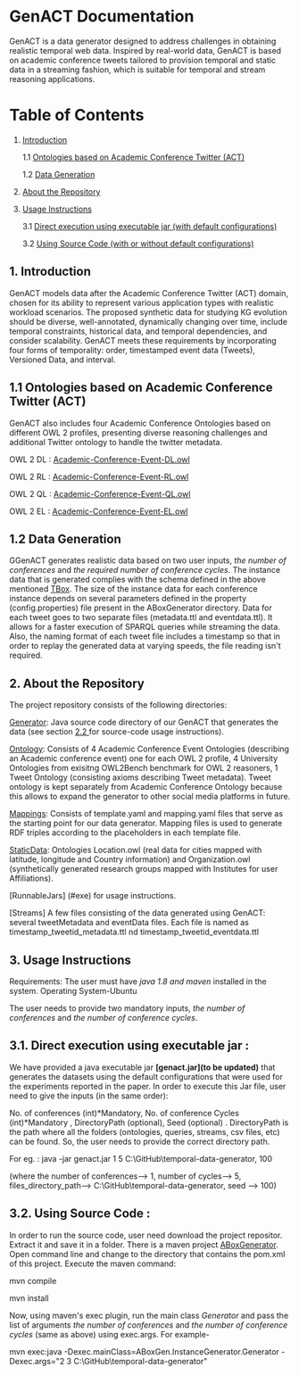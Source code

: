 # GenACT Documentation
GenACT is a data generator designed to address challenges in obtaining realistic temporal web data. Inspired by real-world data, GenACT is based on academic conference tweets tailored to provision temporal and static data in a streaming fashion, which is suitable for temporal and stream reasoning applications.

# Table of Contents

1. [ Introduction ](#intro)

   1.1 [ Ontologies based on Academic Conference Twitter (ACT) ](#tbox)
 
   1.2 [ Data Generation ](#abox)

2. [ About the Repository ](#repo)

3. [ Usage Instructions ](#usage)

   3.1 [ Direct execution using executable jar (with default configurations) ](#exe)
 
   3.2 [ Using Source Code (with or without default configurations) ](#code)


<a name="intro"></a>
## 1. Introduction
GenACT models data after the Academic Conference Twitter (ACT) domain, chosen for its ability to represent various application types with realistic workload scenarios. The proposed synthetic data for studying KG evolution should be diverse, well-annotated, dynamically changing over time, include temporal constraints, historical data, and temporal dependencies, and consider scalability. GenACT meets these requirements by incorporating four forms of temporality: order, timestamped event data (Tweets), Versioned Data, and interval.


<a name="tbox"></a>

## 1.1 Ontologies based on Academic Conference Twitter (ACT)

GenACT also includes four Academic Conference Ontologies based on different OWL 2 profiles, presenting diverse reasoning challenges and additional Twitter ontology to handle the twitter metadata. 


OWL 2 DL : [Academic-Conference-Event-DL.owl](https://github.com/kracr/temporal-data-generator/blob/main/Ontology/Academic-Conference-Event-DL.owl)

OWL 2 RL : [Academic-Conference-Event-RL.owl](https://github.com/kracr/temporal-data-generator/blob/main/Ontology/Academic-Conference-Event-RL.owl)

OWL 2 QL : [Academic-Conference-Event-QL.owl](https://github.com/kracr/temporal-data-generator/blob/main/Ontology/Academic-Conference-Event-QL.owl)

OWL 2 EL : [Academic-Conference-Event-EL.owl](https://github.com/kracr/temporal-data-generator/blob/main/Ontology/Academic-Conference-Event-EL.owl)

<a name="abox"></a>
## 1.2 Data Generation

GGenACT generates realistic data based on two user inputs, *the number of conferences* and *the required number of conference cycles*. The instance data that is generated complies with the schema defined in the above mentioned [TBox](#tbox). The size of the instance data for each conference instance depends on several parameters defined in the property (config.properties) file present in the ABoxGenerator directory. Data for each tweet goes to two separate files (metadata.ttl and eventdata.ttl). It allows for a faster execution of SPARQL queries while streaming the data. Also, the naming format of each tweet file includes a timestamp so that in order to replay the generated data at varying speeds, the file reading isn't required.


<a name="repo"></a>
## 2. About the Repository
The project repository consists of the following directories:

[Generator](https://github.com/kracr/temporal-data-generator/tree/main/ABox%20Generator): Java source code directory of our GenACT that generates the data  (see section [ 2.2 ](#code) for source-code usage instructions). 

[Ontology](https://github.com/kracr/temporal-data-generator/tree/main/Ontology): Consists of 4 Academic Conference Event Ontologies (describing an Academic conference event) one for each OWL 2 profile, 4 University Ontologies from exisitng OWL2Bench benchmark for OWL 2 reasoners, 1 Tweet Ontology (consisting axioms describing Tweet metadata). Tweet ontology is kept separately from Academic Conference Ontology because this allows to expand the generator to other social media platforms in future. 

[Mappings](https://github.com/kracr/temporal-data-generator/tree/main/Mappings): Consists of template.yaml and mapping.yaml files that serve as the starting point for our data generator. Mapping files is used to generate RDF triples according to the placeholders in each template file. 

[StaticData](https://github.com/kracr/temporal-data-generator/tree/main/StaticData): Ontologies Location.owl (real data for cities mapped with latitude, longitude and Country information) and Organization.owl (synthetically generated research groups mapped with Institutes for user Affiliations). 

[RunnableJars] (#exe) for usage instructions. 

[Streams] A few files consisting of the data generated using GenACT: several tweetMetadata and eventData files. Each file is named as timestamp_tweetid_metadata.ttl nd timestamp_tweetid_eventdata.ttl


<a name="usage"></a>
## 3. Usage Instructions

Requirements: The user must have *java 1.8 and maven* installed in the system. Operating System-Ubuntu

The user needs to provide two mandatory inputs, *the number of conferences* and *the number of conference cycles*. 

<a name="exe"></a>
## 3.1. Direct execution using executable jar :

We have provided a java executable jar **[genact.jar](to be updated)** that generates the datasets using the default configurations that were used for the experiments reported in the paper. In order to execute this Jar file, user need to give the inputs (in the same order):  

No. of conferences (int)*Mandatory, No. of conference Cycles (int)*Mandatory , DirectoryPath (optional), Seed (optional) .  DirectoryPath is the path where all the folders (ontologies, queries, streams, csv files, etc) can be found. So, the user needs to provide the correct directory path. 

For eg. : java -jar genact.jar 1 5 C:\GitHub\temporal-data-generator, 100

(where the number of conferences--> 1, number of cycles--> 5, files_directory_path--> C:\GitHub\temporal-data-generator, seed --> 100)


<a name="code"></a>
## 3.2. Using Source Code :
In order to run the source code, user need download the project repositor. Extract it and save it in a folder. There is a maven project [ABoxGenerator](https://github.com/kracr/temporal-data-generator). Open command line and change to the directory that contains the pom.xml of this project. Execute the maven command:

mvn compile

mvn install

Now, using maven's exec plugin, run the main class *Generator* and pass the list of arguments *the number of conferences* and *the number of conference cycles* (same as above) using exec.args. For example-

mvn exec:java -Dexec.mainClass=ABoxGen.InstanceGenerator.Generator -Dexec.args="2 3 C:\GitHub\temporal-data-generator"



